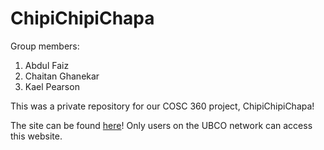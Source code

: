 # ChipiChipiChapa

Group members:

1. Abdul Faiz
2. Chaitan Ghanekar
3. Kael Pearson

This was a private repository for our COSC 360 project, ChipiChipiChapa!

The site can be found [here](https://cosc360.ok.ubc.ca/awahab03/)! Only users on the UBCO network can access this website.
